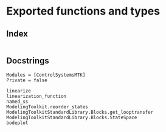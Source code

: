 # Exported functions and types

## Index
```@index
```

## Docstrings
```@autodocs
Modules = [ControlSystemsMTK]
Private = false
```
```@docs
linearize
linearization_function
named_ss
ModelingToolkit.reorder_states
ModelingToolkitStandardLibrary.Blocks.get_looptransfer
ModelingToolkitStandardLibrary.Blocks.StateSpace
bodeplot
```